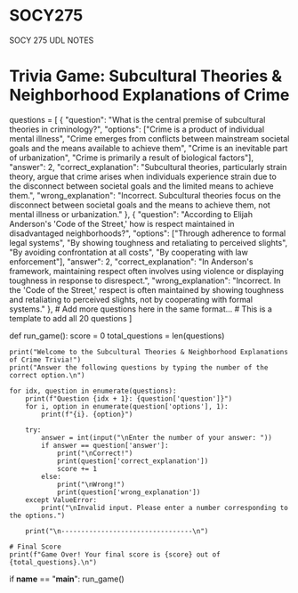 # SOCY275
SOCY 275 UDL NOTES
# Trivia Game: Subcultural Theories & Neighborhood Explanations of Crime

questions = [
    {
        "question": "What is the central premise of subcultural theories in criminology?",
        "options": ["Crime is a product of individual mental illness", 
                    "Crime emerges from conflicts between mainstream societal goals and the means available to achieve them", 
                    "Crime is an inevitable part of urbanization", 
                    "Crime is primarily a result of biological factors"],
        "answer": 2,
        "correct_explanation": "Subcultural theories, particularly strain theory, argue that crime arises when individuals experience strain due to the disconnect between societal goals and the limited means to achieve them.",
        "wrong_explanation": "Incorrect. Subcultural theories focus on the disconnect between societal goals and the means to achieve them, not mental illness or urbanization."
    },
    {
        "question": "According to Elijah Anderson's 'Code of the Street,' how is respect maintained in disadvantaged neighborhoods?",
        "options": ["Through adherence to formal legal systems", 
                    "By showing toughness and retaliating to perceived slights", 
                    "By avoiding confrontation at all costs", 
                    "By cooperating with law enforcement"],
        "answer": 2,
        "correct_explanation": "In Anderson's framework, maintaining respect often involves using violence or displaying toughness in response to disrespect.",
        "wrong_explanation": "Incorrect. In the 'Code of the Street,' respect is often maintained by showing toughness and retaliating to perceived slights, not by cooperating with formal systems."
    },
    # Add more questions here in the same format...
    # This is a template to add all 20 questions
]

def run_game():
    score = 0
    total_questions = len(questions)

    print("Welcome to the Subcultural Theories & Neighborhood Explanations of Crime Trivia!")
    print("Answer the following questions by typing the number of the correct option.\n")

    for idx, question in enumerate(questions):
        print(f"Question {idx + 1}: {question['question']}")
        for i, option in enumerate(question['options'], 1):
            print(f"{i}. {option}")

        try:
            answer = int(input("\nEnter the number of your answer: "))
            if answer == question['answer']:
                print("\nCorrect!")
                print(question['correct_explanation'])
                score += 1
            else:
                print("\nWrong!")
                print(question['wrong_explanation'])
        except ValueError:
            print("\nInvalid input. Please enter a number corresponding to the options.")
        
        print("\n---------------------------------\n")

    # Final Score
    print(f"Game Over! Your final score is {score} out of {total_questions}.\n")

if __name__ == "__main__":
    run_game()
